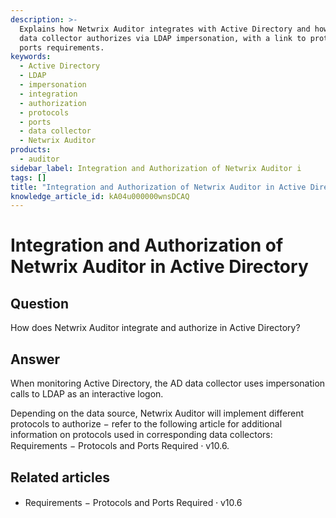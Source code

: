 ```yaml
---
description: >-
  Explains how Netwrix Auditor integrates with Active Directory and how the AD
  data collector authorizes via LDAP impersonation, with a link to protocol and
  ports requirements.
keywords:
  - Active Directory
  - LDAP
  - impersonation
  - integration
  - authorization
  - protocols
  - ports
  - data collector
  - Netwrix Auditor
products:
  - auditor
sidebar_label: Integration and Authorization of Netwrix Auditor i
tags: []
title: "Integration and Authorization of Netwrix Auditor in Active Directory"
knowledge_article_id: kA04u000000wnsDCAQ
---
```


# Integration and Authorization of Netwrix Auditor in Active Directory

## Question

How does Netwrix Auditor integrate and authorize in Active Directory?

## Answer

When monitoring Active Directory, the AD data collector uses impersonation calls to LDAP as an interactive logon.

Depending on the data source, Netwrix Auditor will implement different protocols to authorize − refer to the following article for additional information on protocols used in corresponding data collectors: Requirements − Protocols and Ports Required ⸱ v10.6.

## Related articles

- Requirements − Protocols and Ports Required ⸱ v10.6
